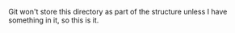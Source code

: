 Git won't store this directory as part of the structure unless I have something in it, so this is it. 